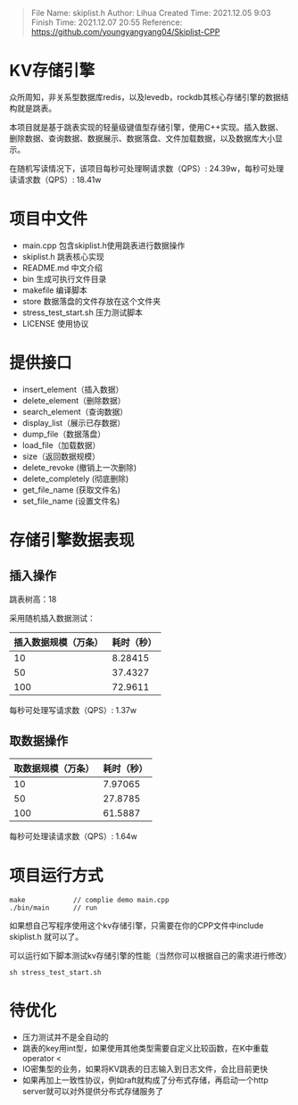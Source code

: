 > File Name:     skiplist.h
> Author:        Lihua
> Created Time:  2021.12.05     9:03
> Finish Time:      2021.12.07	20:55
> Reference:     https://github.com/youngyangyang04/Skiplist-CPP

# KV存储引擎

众所周知，非关系型数据库redis，以及levedb，rockdb其核心存储引擎的数据结构就是跳表。

本项目就是基于跳表实现的轻量级键值型存储引擎，使用C++实现。插入数据、删除数据、查询数据、数据展示、数据落盘、文件加载数据，以及数据库大小显示。

在随机写读情况下，该项目每秒可处理啊请求数（QPS）: 24.39w，每秒可处理读请求数（QPS）: 18.41w

# 项目中文件

* main.cpp 包含skiplist.h使用跳表进行数据操作
* skiplist.h 跳表核心实现
* README.md 中文介绍       
* bin 生成可执行文件目录 
* makefile 编译脚本
* store 数据落盘的文件存放在这个文件夹 
* stress_test_start.sh 压力测试脚本
* LICENSE 使用协议

# 提供接口

* insert_element（插入数据）
* delete_element（删除数据）
* search_element（查询数据）
* display_list（展示已存数据）
* dump_file（数据落盘）
* load_file（加载数据）
* size（返回数据规模）
* delete_revoke   (撤销上一次删除)
* delete_completely (彻底删除)
* get_file_name  (获取文件名)
* set_file_name  (设置文件名)

# 存储引擎数据表现

## 插入操作

跳表树高：18 

采用随机插入数据测试：


|插入数据规模（万条） |耗时（秒） |
|---|---|
|10 |8.28415 |
|50 |37.4327 |
|100 |72.9611 |


每秒可处理写请求数（QPS）: 1.37w

## 取数据操作

|取数据规模（万条） |耗时（秒） |
|---|---|
|10|7.97065 |
|50|27.8785 |
|100|61.5887 |

每秒可处理读请求数（QPS）: 1.64w

# 项目运行方式

```
make            // complie demo main.cpp
./bin/main      // run 
```

如果想自己写程序使用这个kv存储引擎，只需要在你的CPP文件中include skiplist.h 就可以了。

可以运行如下脚本测试kv存储引擎的性能（当然你可以根据自己的需求进行修改）

```
sh stress_test_start.sh 
```

# 待优化 

* 压力测试并不是全自动的
* 跳表的key用int型，如果使用其他类型需要自定义比较函数，在K中重载 operator < 
* IO密集型的业务，如果将KV跳表的日志输入到日志文件，会比目前更快
* 如果再加上一致性协议，例如raft就构成了分布式存储，再启动一个http server就可以对外提供分布式存储服务了





